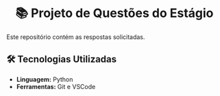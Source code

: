 <h1 align="center"> 📚 Projeto de Questões do Estágio </h1>

Este repositório contém as respostas solicitadas.

## 🛠️ Tecnologias Utilizadas

- **Linguagem:** Python
- **Ferramentas:** Git e VSCode
